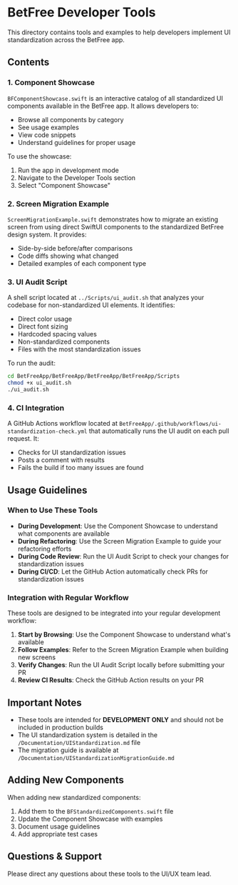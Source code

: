 # BetFree Developer Tools

This directory contains tools and examples to help developers implement UI standardization across the BetFree app.

## Contents

### 1. Component Showcase

`BFComponentShowcase.swift` is an interactive catalog of all standardized UI components available in the BetFree app. It allows developers to:

- Browse all components by category
- See usage examples
- View code snippets
- Understand guidelines for proper usage

To use the showcase:
1. Run the app in development mode
2. Navigate to the Developer Tools section
3. Select "Component Showcase"

### 2. Screen Migration Example

`ScreenMigrationExample.swift` demonstrates how to migrate an existing screen from using direct SwiftUI components to the standardized BetFree design system. It provides:

- Side-by-side before/after comparisons
- Code diffs showing what changed
- Detailed examples of each component type

### 3. UI Audit Script

A shell script located at `../Scripts/ui_audit.sh` that analyzes your codebase for non-standardized UI elements. It identifies:

- Direct color usage
- Direct font sizing
- Hardcoded spacing values
- Non-standardized components
- Files with the most standardization issues

To run the audit:
```bash
cd BetFreeApp/BetFreeApp/BetFreeApp/BetFreeApp/Scripts
chmod +x ui_audit.sh
./ui_audit.sh
```

### 4. CI Integration

A GitHub Actions workflow located at `BetFreeApp/.github/workflows/ui-standardization-check.yml` that automatically runs the UI audit on each pull request. It:

- Checks for UI standardization issues
- Posts a comment with results
- Fails the build if too many issues are found

## Usage Guidelines

### When to Use These Tools

- **During Development**: Use the Component Showcase to understand what components are available
- **During Refactoring**: Use the Screen Migration Example to guide your refactoring efforts
- **During Code Review**: Run the UI Audit Script to check your changes for standardization issues
- **During CI/CD**: Let the GitHub Action automatically check PRs for standardization issues

### Integration with Regular Workflow

These tools are designed to be integrated into your regular development workflow:

1. **Start by Browsing**: Use the Component Showcase to understand what's available
2. **Follow Examples**: Refer to the Screen Migration Example when building new screens
3. **Verify Changes**: Run the UI Audit Script locally before submitting your PR
4. **Review CI Results**: Check the GitHub Action results on your PR

## Important Notes

- These tools are intended for **DEVELOPMENT ONLY** and should not be included in production builds
- The UI standardization system is detailed in the `/Documentation/UIStandardization.md` file
- The migration guide is available at `/Documentation/UIStandardizationMigrationGuide.md`

## Adding New Components

When adding new standardized components:

1. Add them to the `BFStandardizedComponents.swift` file
2. Update the Component Showcase with examples
3. Document usage guidelines
4. Add appropriate test cases

## Questions & Support

Please direct any questions about these tools to the UI/UX team lead. 